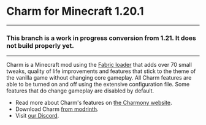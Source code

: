 # Charm for Minecraft 1.20.1

----

### This branch is a work in progress conversion from 1.21. It does not build properly yet.

----



Charm is a Minecraft mod using the [Fabric loader](https://fabricmc.net/) that adds over 70 small tweaks, quality of life improvements and features that stick to the theme of the vanilla game without changing core gameplay.
All Charm features are able to be turned on and off using the extensive configuration file. Some features that do change gameplay are disabled by default.

- Read more about Charm's features on [the Charmony website](https://charmony.work).
- Download Charm [from modrinth](https://modrinth.com/mod/charm/versions#all-versions).
- Visit [our Discord](https://discord.gg/3CVxPZUMDX).
